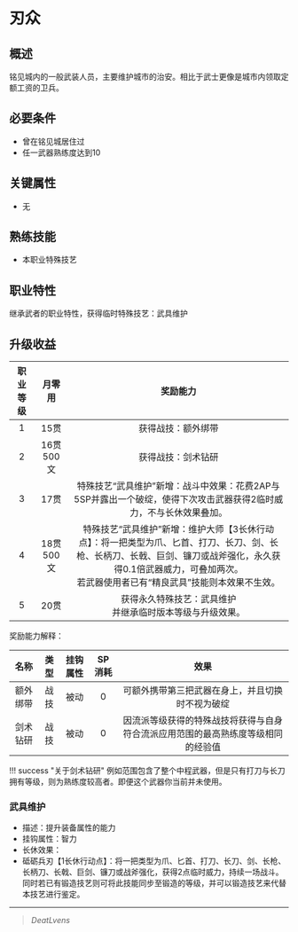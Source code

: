 # 刃众

## 概述

铭见城内的一般武装人员，主要维护城市的治安。相比于武士更像是城市内领取定额工资的卫兵。

## 必要条件

* 曾在铭见城居住过
* 任一武器熟练度达到10

## 关键属性

* 无

## 熟练技能

* 本职业特殊技艺
  
## 职业特性

继承武者的职业特性，获得临时特殊技艺：武具维护

## 升级收益

职业等级|月零用|奖励能力
:--:|:--:|:--:
1|15贯|获得战技：额外绑带
2|16贯500文|获得战技：剑术钻研
3|17贯|特殊技艺“武具维护”新增：战斗中效果：花费2AP与5SP并露出一个破绽，使得下次攻击武器获得2临时威力，不与长休效果叠加。
4|18贯500文|特殊技艺“武具维护”新增：维护大师【3长休行动点】：将一把类型为爪、匕首、打刀、长刀、剑、长枪、长柄刀、长戟、巨剑、镰刀或战斧强化，永久获得0.1倍武器威力，可叠加两次。<br>若武器使用者已有“精良武具”技能则本效果不生效。
5|20贯|获得永久特殊技艺：武具维护<br>并继承临时版本等级与升级效果。

奖励能力解释：

名称|类型|挂钩属性|SP消耗|效果
:--:|:--:|:--:|:--:|:--:
额外绑带|战技|被动|0|可额外携带第三把武器在身上，并且切换时不视为破绽
剑术钻研|战技|被动|0|因流派等级获得的特殊战技将获得与自身符合流派应用范围的最高熟练度等级相同的经验值

!!! success "关于剑术钻研"
    例如范围包含了整个中程武器，但是只有打刀与长刀拥有等级，则为熟练度较高者。即便这个武器你当前并未使用。

### 武具维护

* 描述：提升装备属性的能力
* 挂钩属性：智力
* 长休效果：
* 砥砺兵刃【1长休行动点】：将一把类型为爪、匕首、打刀、长刀、剑、长枪、长柄刀、长戟、巨剑、镰刀或战斧强化，获得2点临时威力，持续一场战斗。同时若已有锻造技艺则可将此技能同步至锻造的等级，并可以锻造技艺来代替本技艺进行鉴定。

---

> *DeatLvens*